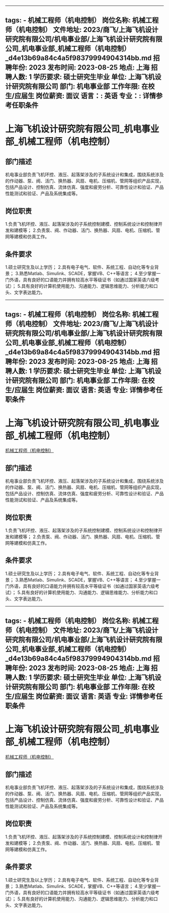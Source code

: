 
---
tags:
    - 机械工程师（机电控制）
岗位名称: 机械工程师（机电控制）
文件地址: 2023/商飞/上海飞机设计研究院有限公司/机电事业部/上海飞机设计研究院有限公司_机电事业部_机械工程师（机电控制）_d4e13b69a84c4a5f98379994904314bb.md
招聘年份: 2023
发布时间: 2023-08-25
地点: 上海
招聘人数: 1
学历要求: 硕士研究生毕业
单位: 上海飞机设计研究院有限公司
部门: 机电事业部
工作年限: 在校生/应届生
岗位薪资: 面议
语言：: 英语
专业：: 详情参考任职条件
---

# 上海飞机设计研究院有限公司_机电事业部_机械工程师（机电控制）

## 部门描述

机电事业部负责飞机环控、液压、起落架涉及的子系统设计和集成，围绕系统涉及的作动器、泵、阀、活门、换热器、风扇、电机、压缩机、管网等组织产品实现，包括产品设计、控制仿真、流体仿真、强度和疲劳分析、可靠性设计和验证、产品性能测试和验证、产品及系统集成等。

## 岗位职责

1.负责飞机环控、液压、起落架涉及的子系统控制建模、控制系统设计和控制律开发和建模等；
 2.负责泵、阀、作动器、活门、换热器、风扇、电机、压缩机、管网等建模和仿真工作。

 ## 条件要求

1.硕士研究生及以上学历；
 2.具有电子电气、软件、系统工程、自动化等专业背景；
 3.熟悉Matlab、Simulink、SCADE，掌握VB、C++等语言；
 4.至少掌握一门外语，具有良好的口语能力并拥有较高水平等级证书（如通过国家英语六级考试）；
 5.具有良好的计算机使用能力、沟通能力、逻辑思维能力、分析能力和口头、文字表达能力。

---
tags:
    - 机械工程师（机电控制）
岗位名称: 机械工程师（机电控制）
文件地址: 2023/商飞/上海飞机设计研究院有限公司/机电事业部/上海飞机设计研究院有限公司_机电事业部_机械工程师（机电控制）_d4e13b69a84c4a5f98379994904314bb.md
招聘年份: 2023
发布时间: 2023-08-25
地点: 上海
招聘人数: 1
学历要求: 硕士研究生毕业
单位: 上海飞机设计研究院有限公司
部门: 机电事业部
工作年限: 在校生/应届生
岗位薪资: 面议
语言: 英语
专业: 详情参考任职条件
---

# 上海飞机设计研究院有限公司_机电事业部_机械工程师（机电控制）

[机械工程师（机电控制）](http://zhaopin.comac.cc/zp/ct/out/position/positionDetail?planid=d4e13b69a84c4a5f98379994904314bb)

## 部门描述

机电事业部负责飞机环控、液压、起落架涉及的子系统设计和集成，围绕系统涉及的作动器、泵、阀、活门、换热器、风扇、电机、压缩机、管网等组织产品实现，包括产品设计、控制仿真、流体仿真、强度和疲劳分析、可靠性设计和验证、产品性能测试和验证、产品及系统集成等。

## 岗位职责

1.负责飞机环控、液压、起落架涉及的子系统控制建模、控制系统设计和控制律开发和建模等；
 2.负责泵、阀、作动器、活门、换热器、风扇、电机、压缩机、管网等建模和仿真工作。

 ## 条件要求

1.硕士研究生及以上学历；
 2.具有电子电气、软件、系统工程、自动化等专业背景；
 3.熟悉Matlab、Simulink、SCADE，掌握VB、C++等语言；
 4.至少掌握一门外语，具有良好的口语能力并拥有较高水平等级证书（如通过国家英语六级考试）；
 5.具有良好的计算机使用能力、沟通能力、逻辑思维能力、分析能力和口头、文字表达能力。

---
tags:
    - 机械工程师（机电控制）
岗位名称: 机械工程师（机电控制）
文件地址: 2023/商飞/上海飞机设计研究院有限公司/机电事业部/上海飞机设计研究院有限公司_机电事业部_机械工程师（机电控制）_d4e13b69a84c4a5f98379994904314bb.md
招聘年份: 2023
发布时间: 2023-08-25
地点: 上海
招聘人数: 1
学历要求: 硕士研究生毕业
单位: 上海飞机设计研究院有限公司
部门: 机电事业部
工作年限: 在校生/应届生
岗位薪资: 面议
语言: 英语
专业: 详情参考任职条件
---

# 上海飞机设计研究院有限公司_机电事业部_机械工程师（机电控制）

[机械工程师（机电控制）](http://zhaopin.comac.cc/zp/ct/out/position/positionDetail?planid=d4e13b69a84c4a5f98379994904314bb)


## 部门描述

机电事业部负责飞机环控、液压、起落架涉及的子系统设计和集成，围绕系统涉及的作动器、泵、阀、活门、换热器、风扇、电机、压缩机、管网等组织产品实现，包括产品设计、控制仿真、流体仿真、强度和疲劳分析、可靠性设计和验证、产品性能测试和验证、产品及系统集成等。

## 岗位职责

1.负责飞机环控、液压、起落架涉及的子系统控制建模、控制系统设计和控制律开发和建模等；
 2.负责泵、阀、作动器、活门、换热器、风扇、电机、压缩机、管网等建模和仿真工作。

 ## 条件要求

1.硕士研究生及以上学历；
 2.具有电子电气、软件、系统工程、自动化等专业背景；
 3.熟悉Matlab、Simulink、SCADE，掌握VB、C++等语言；
 4.至少掌握一门外语，具有良好的口语能力并拥有较高水平等级证书（如通过国家英语六级考试）；
 5.具有良好的计算机使用能力、沟通能力、逻辑思维能力、分析能力和口头、文字表达能力。
